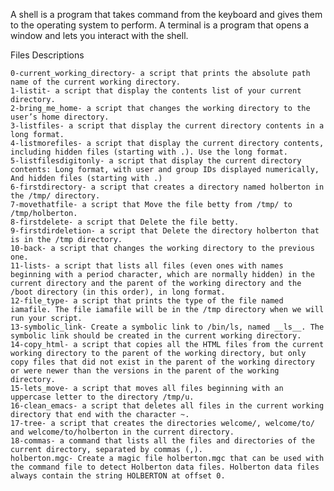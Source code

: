 A shell is a program that takes command from the keyboard and gives them to the operating system to perform. A terminal is a program that opens a window and lets you interact with the shell.

Files Descriptions

    0-current_working_directory- a script that prints the absolute path name of the current working directory.
    1-listit- a script that display the contents list of your current directory.
    2-bring_me_home- a script that changes the working directory to the user’s home directory.
    3-listfiles- a script that display the current directory contents in a long format.
    4-listmorefiles- a script that display the current directory contents, including hidden files (starting with .). Use the long format.
    5-listfilesdigitonly- a script that display the current directory contents: Long format, with user and group IDs displayed numerically, And hidden files (starting with .)
    6-firstdirectory- a script that creates a directory named holberton in the /tmp/ directory.
    7-movethatfile- a script that Move the file betty from /tmp/ to /tmp/holberton.
    8-firstdelete- a script that Delete the file betty.
    9-firstdirdeletion- a script that Delete the directory holberton that is in the /tmp directory.
    10-back- a script that changes the working directory to the previous one.
    11-lists- a script that lists all files (even ones with names beginning with a period character, which are normally hidden) in the current directory and the parent of the working directory and the /boot directory (in this order), in long format.
    12-file_type- a script that prints the type of the file named iamafile. The file iamafile will be in the /tmp directory when we will run your script.
    13-symbolic_link- Create a symbolic link to /bin/ls, named __ls__. The symbolic link should be created in the current working directory.
    14-copy_html- a script that copies all the HTML files from the current working directory to the parent of the working directory, but only copy files that did not exist in the parent of the working directory or were newer than the versions in the parent of the working directory.
    15-lets_move- a script that moves all files beginning with an uppercase letter to the directory /tmp/u.
    16-clean_emacs- a script that deletes all files in the current working directory that end with the character ~.
    17-tree- a script that creates the directories welcome/, welcome/to/ and welcome/to/holberton in the current directory.
    18-commas- a command that lists all the files and directories of the current directory, separated by commas (,).
    holberton.mgc- Create a magic file holberton.mgc that can be used with the command file to detect Holberton data files. Holberton data files always contain the string HOLBERTON at offset 0.
